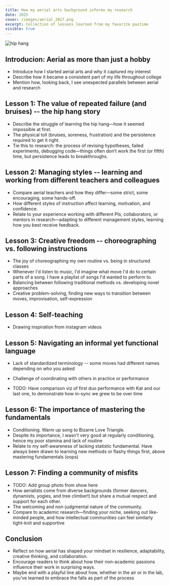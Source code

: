 ```yaml
---
title: How my aerial arts background informs my research
date: 2025
cover: /images/aerial_2017.png
excerpt: Collection of lessons learned from my favorite pastime
visible: true
---
```


![hip hang](/images/aerial_12_2015.jpg)

## Introducion: Aerial as more than just a hobby

- Introduce how I started aerial arts and why it captured my interest
- Describe how it became a consistent part of my life throughout college
- Mention how, looking back, I see unexpected parallels between aerial and research

## Lesson 1: The value of repeated failure (and bruises) -- the hip hang story

- Describe the struggle of learning the hip hang—how it seemed impossible at first.
- The physical toll (bruises, soreness, frustration) and the persistence required to get it right.
- Tie this to research: the process of revising hypotheses, failed experiments, debugging code—things often don’t work the first (or fifth) time, but persistence leads to breakthroughs.

## Lesson 2: Managing styles -- learning and working from different teachers and colleagues

- Compare aerial teachers and how they differ—some strict, some encouraging, some hands-off.
- How different styles of instruction affect learning, motivation, and confidence.
- Relate to your experience working with different PIs, collaborators, or mentors in research—adapting to different management styles, learning how you best receive feedback.

## Lesson 3: Creative freedom -- choreographing vs. following instructions

- The joy of choreographing my own routine vs. being in structured classes
- Whenever I'd listen to music, I'd imagine what move I'd do to certain parts of a song. I have a playlist of songs I'd wanted to perform to.
- Balancing between following traditional methods vs. developing novel approaches
- Creative problem-solving, finding new ways to transition between moves, improvisation, self-expression

## Lesson 4: Self-teaching

- Drawing inspiration from instagram videos

## Lesson 5: Navigating an informal yet functional language

- Lack of standardized terminology -- some moves had different names depending on who you asked

- Challenge of coordinating with others in practice or performance

- TODO: Have comparison viz of first duo performance with Kat and our last one, to demonstrate how in-sync we grew to be over time

## Lesson 6: The importance of mastering the fundamentals

- Conditioning. Warm up song to Bizarre Love Triangle.
- Despite its importance, I wasn't very good at regularly conditioning, hence my poor stamina and lack of routine
- Relate to my self-awareness of lacking statistic fundamental. Have always been drawn to learning new methods or flashy things first, above mastering fundamentals (oops)

## Lesson 7: Finding a community of misfits

- TODO: Add group photo from show here
- How aerialists come from diverse backgrounds (former dancers, dynamists, yogies, and tree climber!) but share a mutual respect and support for each other.
- The welcoming and non-judgmental nature of the community.
- Compare to academic research—finding your niche, seeking out like-minded people, and how intellectual communities can feel similarly tight-knit and supportive

## Conclusion

- Reflect on how aerial has shaped your mindset in resilience, adaptability, creative thinking, and collaboration.
- Encourage readers to think about how their non-academic passions influence their work in surprising ways.
- Maybe end with a playful line about how, whether in the air or in the lab, you’ve learned to embrace the falls as part of the process